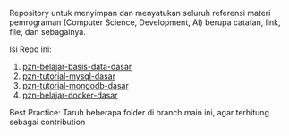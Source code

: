 Repository untuk menyimpan dan menyatukan seluruh referensi materi pemrograman (Computer Science, Development, AI) berupa catatan, link, file, dan sebagainya.

Isi Repo ini:
1. [pzn-belajar-basis-data-dasar](pzn-belajar-basis-data/materi/materi.md)
2. [pzn-tutorial-mysql-dasar](pzn-tutorial-mysql-database/materi/materi.md)
3. [pzn-tutorial-mongodb-dasar](pzn-tutorial-mongodb-dasar/materi/materi.md)
4. [pzn-belajar-docker-dasar](pzn-belajar-docker/belajar-docker-dasar/tutorial-docker-dasar/materi/materi.md)

Best Practice: Taruh beberapa folder di branch main ini, agar terhitung sebagai contribution
